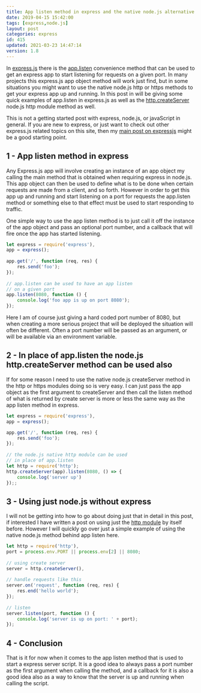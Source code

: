 ```yaml
---
title: App listen method in express and the native node.js alternative
date: 2019-04-15 15:42:00
tags: [express,node.js]
layout: post
categories: express
id: 415
updated: 2021-03-23 14:47:14
version: 1.8
---
```


In [express.js](https://expressjs.com/) there is the [app.listen](https://expressjs.com/en/api.html#app.listen) convenience method that can be used to get an express app to start listening for requests on a given port. In many projects this express.js app object method will work just find, but in some situations you might want to use the native node.js http or https methods to get your express app up and running. In this post in will be giving some quick examples of app.listen in express.js as well as the [http.createServer](https://nodejs.org/api/http.html#http_http_createserver_options_requestlistener) node.js http module method as well.

<!-- more -->

This is not a getting started post with express, node.js, or javaScript in general. If you are new to express, or just want to check out other express.js related topics on this site, then my [main post on expressjs](/2018/06/12/express/) might be a good starting point.

## 1 - App listen method in express

Any Express.js app will involve creating an instance of an app object my calling the main method that is obtained when requiring express in node.js. This app object can then be used to define what is to be done when certain requests are made from a client, and so forth. However in order to get this app up and running and start listening on a port for requests the app.listen method or something else to that effect must be used to start responding to traffic.

One simple way to use the app listen method is to just call it off the instance of the app object and pass an optional port number, and a callback that will fire once the app has started listening.

```js
let express = require('express'),
app = express();
 
app.get('/', function (req, res) {
    res.send('foo');
});
 
// app.listen can be used to have an app listen
// on a given port
app.listen(8080, function () {
    console.log('foo app is up on port 8080');
});
```

Here I am of course just giving a hard coded port number of 8080, but when creating a more serious project that will be deployed the situation will often be different. Often a port number will be passed as an argument, or will be available via an environment variable.

## 2 - In place of app.listen the node.js http.createServer method can be used also

If for some reason I need to use the native node.js createServer method in the http or https modules doing so is very easy. I can just pass the app object as the first argument to createServer and then call the listen method of what is returned by create server is more or less the same way as the app listen method in express.

```js
let express = require('express'),
app = express();

app.get('/', function (req, res) {
    res.send('foo');
});
 
// the node.js native http module can be used
// in place of app.listen
let http = require('http');
http.createServer(app).listen(8080, () => {
    console.log('server up')
});;
```

## 3 - Using just node.js without express

I will not be getting into how to go about doing just that in detail in this post, if interested I have written a post on using just the [http module](/2018/02/06/nodejs-http/) by itself before. However I will quickly go over just a simple example of using the native node.js method behind app listen here.

```js
let http = require('http'),
port = process.env.PORT || process.env[2] || 8080;
 
// using create server
server = http.createServer(),
 
// handle requests like this
server.on('request', function (req, res) {
    res.end('hello world');
});
 
// listen
server.listen(port, function () {
    console.log('server is up on port: ' + port);
});
```

## 4 - Conclusion

That is it for now when it comes to the app listen method that is used to start a express server script. It is a good idea to always pass a port number as the first argument when calling the method, and a callback for it is also a good idea also as a way to know that the server is up and running when calling the script.

